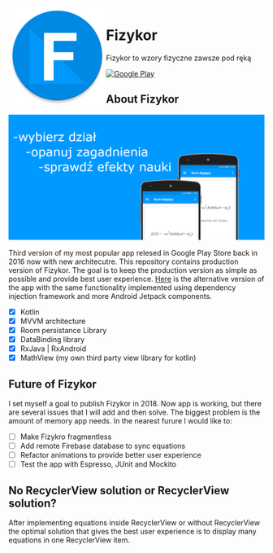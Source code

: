 <img align="left" src="/app/src/main/res/mipmap-xxxhdpi/ic_launcher.png" alt="">

# Fizykor

Fizykor to wzory fizyczne zawsze pod ręką  
  
[![Google Play](https://play.google.com/intl/en_us/badges/images/badge_new.png)](https://play.google.com/store/apps/details?id=com.clakestudio.pc.fizykor)

## About Fizykor
![Back](/images/back.PNG)

Third version of my most popular app relesed in Google Play Store back in 2016 now with new architecutre. This repository contains production version of Fizykor. The goal is to keep the production version as simple as possible and provide best user experience. [Here](https://github.com/jstarczewski/Fizykor3) is the alternative version of the app with the same functionality implemented using dependency injection framework and more Android Jetpack components.  
- [x] Kotlin
- [x] MVVM architecture
- [x] Room persistance Library
- [x] DataBinding library
- [x] RxJava | RxAndroid
- [x] MathView (my own third party view library for kotlin)
## Future of Fizykor
I set myself a goal to publish Fizykor in 2018. Now app is working, but there are several issues that I will add and then solve. The biggest problem is the amount of memory app needs. In the nearest furure I would like to:  
- [ ] Make Fizykro fragmentless
- [ ] Add remote Firebase database to sync equations
- [ ] Refactor animations to provide better user experience
- [ ] Test the app with Espresso, JUnit and Mockito

## No RecyclerView solution or RecyclerView solution?
After implementing equations inside RecyclerView or without RecyclerView the optimal solution that gives the best user experience is to display many equations in one RecyclerView item.
